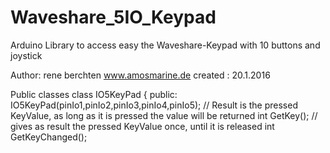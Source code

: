 # Waveshare_5IO_Keypad
Arduino Library to access easy the Waveshare-Keypad with 10 buttons and joystick

Author: rene  berchten www.amosmarine.de
created : 20.1.2016

Public classes
class IO5KeyPad
{
public:
	IO5KeyPad(pinIo1,pinIo2,pinIo3,pinIo4,pinIo5);
  // Result is the pressed KeyValue, as long as it is pressed the value will be returned
	int GetKey();
	// gives as result the pressed KeyValue once, until it is released 
	int GetKeyChanged();

